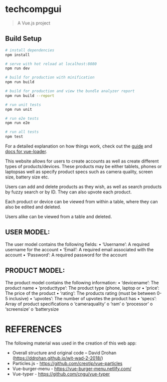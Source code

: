 # techcompgui

> A Vue.js project

## Build Setup

``` bash
# install dependencies
npm install

# serve with hot reload at localhost:8080
npm run dev

# build for production with minification
npm run build

# build for production and view the bundle analyzer report
npm run build --report

# run unit tests
npm run unit

# run e2e tests
npm run e2e

# run all tests
npm test
```

For a detailed explanation on how things work, check out the [guide](http://vuejs-templates.github.io/webpack/) and [docs for vue-loader](http://vuejs.github.io/vue-loader).

This website allows for users to create accounts as well as create different types of products/devices. 
These products may be either tablets, phones or laptopsas well as specify product specs such as camera quality, screen size, battery size etc. 

Users can add and delete products as they wish, as well as search products by fuzzy search or by ID. They can also upvote each product.

Each product or device can be viewed from within a table, where they can also be edited and deleted.

Users alike can be viewed from a table and deleted.

## USER MODEL:
The user model contains the following fields:
• ‘Username’: A required username for the account
• ‘Email’: A required email associated with the account
• ‘Password’: A required password for the account

## PRODUCT MODEL:
The product model contains the following information:
• ‘devicename’: The product name
• ‘producttype’: The product type (phone, laptop or
• ‘price’: The price of the product
• ‘rating’: The products rating (must be between 0-5 inclusive)
• ‘upvotes’: The number of upvotes the product has
• ‘specs’: Array of product specifications
  o ‘cameraquality’
  o ‘ram’
  o ‘processor’
  o ‘screensize’
  o ‘batterysize

# REFERENCES
The following material was used in the creation of this web app:
- Overall structure and original code – David Drohan (https://ddrohan.github.io/wit-wad-2-2018/)
- Particles.js - https://github.com/creotip/vue-particles
- Vue-burger-menu - https://vue-burger-menu.netlify.com/
- Vue-typer - https://github.com/cngu/vue-typer
